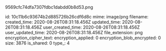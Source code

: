 9569cfc74dfa7307fdbc1dabdd0b8d53.png

id: 10c11b6c93674b2d885726b26cdf6d8c
mime: image/png
filename: 
created_time: 2020-08-26T08:31:18.456Z
updated_time: 2020-08-26T08:31:18.456Z
user_created_time: 2020-08-26T08:31:18.456Z
user_updated_time: 2020-08-26T08:31:18.456Z
file_extension: png
encryption_cipher_text: 
encryption_applied: 0
encryption_blob_encrypted: 0
size: 3876
is_shared: 0
type_: 4